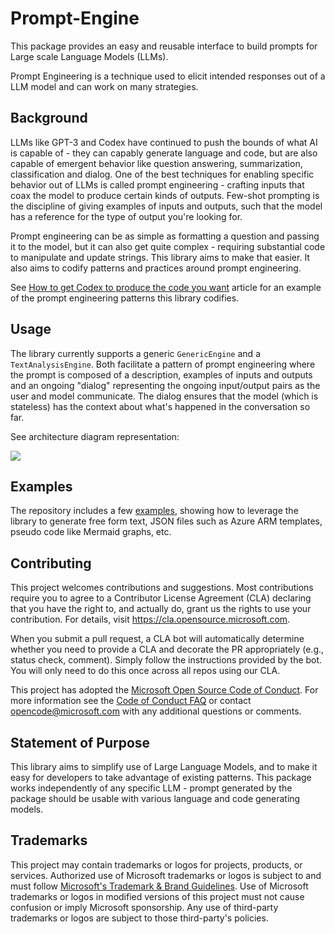# Prompt-Engine

This package provides an easy and reusable interface to build prompts for Large scale Language
Models (LLMs).

Prompt Engineering is a technique used to elicit intended responses out of a LLM model and can work
on many strategies.

## Background

LLMs like GPT-3 and Codex have continued to push the bounds of what AI is capable of - they can
capably generate language and code, but are also capable of emergent behavior like question answering,
summarization, classification and dialog. One of the best techniques for enabling specific behavior
out of LLMs is called prompt engineering - crafting inputs that coax the model to produce certain
kinds of outputs. Few-shot prompting is the discipline of giving examples of inputs and outputs,
such that the model has a reference for the type of output you're looking for.

Prompt engineering can be as simple as formatting a question and passing it to the model, but it can
also get quite complex - requiring substantial code to manipulate and update strings. This library
aims to make that easier. It also aims to codify patterns and practices around prompt engineering.

See
[How to get Codex to produce the code you want](https://microsoft.github.io/prompt-engineering/)
article for an example of the prompt engineering patterns this library codifies.

## Usage

The library currently supports a generic `GenericEngine` and a `TextAnalysisEngine`. Both facilitate
a pattern of prompt engineering where the prompt is composed of a description, examples of inputs
and outputs and an ongoing "dialog" representing the ongoing input/output pairs as the user and
model communicate. The dialog ensures that the model (which is stateless) has the context about
what's happened in the conversation so far.

See architecture diagram representation:

<img src="https://user-images.githubusercontent.com/17247257/178356452-03a69f87-aa09-459b-83d8-eeedba634b39.png">

## Examples

The repository includes a few [examples](Examples), showing how to leverage the library to generate
free form text, JSON files such as Azure ARM templates, pseudo code like Mermaid graphs, etc.

## Contributing

This project welcomes contributions and suggestions. Most contributions require you to agree to a
Contributor License Agreement (CLA) declaring that you have the right to, and actually do, grant us
the rights to use your contribution. For details, visit https://cla.opensource.microsoft.com.

When you submit a pull request, a CLA bot will automatically determine whether you need to provide
a CLA and decorate the PR appropriately (e.g., status check, comment). Simply follow the instructions
provided by the bot. You will only need to do this once across all repos using our CLA.

This project has adopted the
[Microsoft Open Source Code of Conduct](https://opensource.microsoft.com/codeofconduct/).
For more information see the
[Code of Conduct FAQ](https://opensource.microsoft.com/codeofconduct/faq/)
or contact [opencode@microsoft.com](mailto:opencode@microsoft.com)
with any additional questions or comments.

## Statement of Purpose

This library aims to simplify use of Large Language Models, and to make it easy for developers to
take advantage of existing patterns. This package works independently of any specific LLM - prompt
generated by the package should be usable with various language and code generating models.

## Trademarks

This project may contain trademarks or logos for projects, products, or services. Authorized use
of Microsoft trademarks or logos is subject to and must follow
[Microsoft's Trademark & Brand Guidelines](https://www.microsoft.com/en-us/legal/intellectualproperty/trademarks/usage/general).
Use of Microsoft trademarks or logos in modified versions of this project must not cause confusion
or imply Microsoft sponsorship.
Any use of third-party trademarks or logos are subject to those third-party's policies.